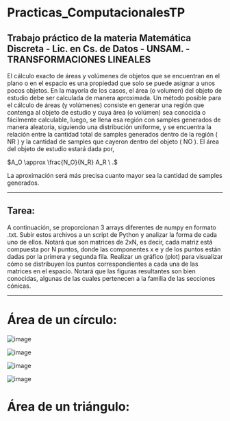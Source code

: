 # Practicas_ComputacionalesTP
## Trabajo práctico de la materia Matemática Discreta - Lic. en Cs. de Datos -  UNSAM. -  TRANSFORMACIONES LINEALES

El cálculo exacto de áreas y volúmenes de objetos que se encuentran en el plano o en el espacio es una propiedad que solo se puede asignar a unos pocos objetos. En la mayoría de los casos, el área (o volumen) del objeto de estudio debe ser calculada de manera aproximada.
Un método posible para el cálculo de áreas (y volúmenes) consiste en generar una región que contenga al objeto de estudio y cuya área (o volúmen) sea conocida o fácilmente calculable, luego, se llena esa región con samples generados de manera aleatoria, siguiendo una distribución uniforme, y se encuentra la relación entre la cantidad total de samples generados dentro de la región ( NR ) y la cantidad de samples que cayeron dentro del objeto ( NO ). El área del objeto de estudio estará dada por,

$A_O \approx \frac{N_O}{N_R} A_R \ .$

La aproximación será más precisa cuanto mayor sea la cantidad de samples generados.
_____________________________________________________________________________________________________________________________________
## Tarea:

A continuación, se proporcionan 3 arrays diferentes de numpy en formato .txt. Subir estos archivos a un script de Python y analizar la forma de cada uno de ellos. Notará que son matrices de 2xN, es decir, cada matriz está compuesta por N puntos, donde las componentes x e y de los puntos están dadas por la primera y segunda fila. Realizar un gráfico (plot) para visualizar cómo se distribuyen los puntos correspondientes a cada una de las matrices en el espacio. Notará que las figuras resultantes son bien conocidas, algunas de las cuales pertenecen a la familia de las secciones cónicas.

__________________________________________________________________________________________________________________________________________

# Área de un círculo:

![image](https://github.com/user-attachments/assets/d8ca8757-e6e4-4015-b4e6-5b06e205b882)

![image](https://github.com/user-attachments/assets/6934ee93-781f-4215-9db4-039e35add483)

![image](https://github.com/user-attachments/assets/201741e7-73e3-42f6-a409-6d808e8c2279)

![image](https://github.com/user-attachments/assets/74366a06-7a85-4ee8-824b-03c1dc23ddf0)

# Área de un triángulo:
